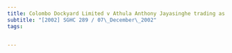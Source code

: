 ```yaml
---
title: Colombo Dockyard Limited v Athula Anthony Jayasinghe trading as Metro Maritime Services 
subtitle: "[2002] SGHC 289 / 07\_December\_2002"
tags:


---
```


